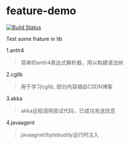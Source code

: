 # feature-demo

[![Build Status](https://travis-ci.org/wangbinquan/feature-demo.svg?branch=master)](https://travis-ci.org/wangbinquan/feature-demo)

Test some frature in lib

1.antlr4
>简单的antlr4表达式解析器，用以构建语法树

2.cglib
>用于学习cglib, 部分内容摘自CSDN博客

3.akka
>akka远程调用尝试代码，已成功发送信息

4.javaagent
>javaagnet/bytebuddy运行时注入

